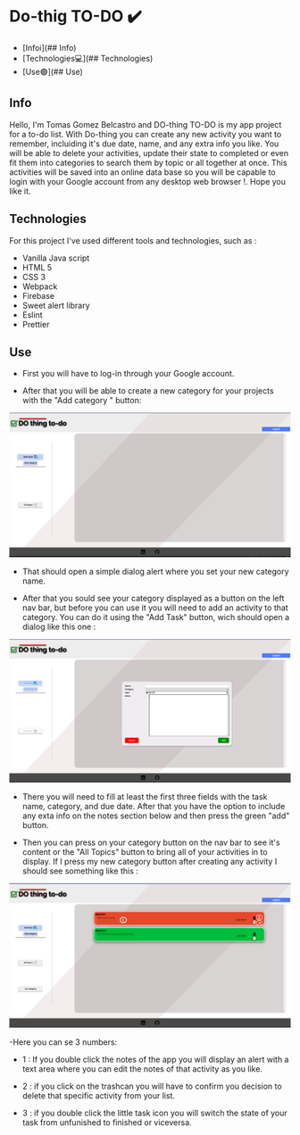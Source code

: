 # Do-thig TO-DO :heavy_check_mark:
* [Info:information_source:](## Info)
* [Technologies:computer:](## Technologies)
* [Use:green_circle:](## Use)

## Info 

Hello, I'm Tomas Gomez Belcastro and DO-thing TO-DO is my app project for a to-do list. With Do-thing you can create any new activity you want to remember, incluiding it's due date, name, and any extra info you like. You will be able to delete your activities, update their state to completed or even fit them into categories to search them by topic or all together at once. This activities will be saved into an online data base so you will be capable to login with your Google account from any desktop web browser !. Hope you like it.


## Technologies
For this project I've used different tools and technologies, such as : 

* Vanilla Java script
* HTML 5
* CSS 3
* Webpack
* Firebase
* Sweet alert library
* Eslint
* Prettier


## Use

- First you will have to log-in through your Google account.

- After that you will be able to create a new category for your projects with the "Add category " button: 

![Create category](./images/readme1.png)

- That should open a simple dialog alert where you set your new category name.

- After that you sould see your category displayed as a button on the left nav bar, but before you can use it you will need to add an activity
to that category. You can do it using the "Add Task" button, wich should open a dialog like this one : 


![Create Task](./images/readme2.png)

- There you will need to fill at least the first three fields with the task name, category, and due date. After that you have the option to include any exta info on the notes section below and then press the green "add" button.

- Then you can press on your category button on the nav bar to see it's content or the "All Topics" button to bring all of your activities in to display. If I press my new category button after creating any activity I should see something like this : 




![Edit Task](./images/readme3.png)


-Here you can se 3 numbers: 

* 1 : If you double click the notes of the app you will display an alert with a text area where you can edit the notes of that activity as you like.

* 2 : if you click on the trashcan you will have to confirm you decision to delete that specific activity from your list.

* 3 : if you double click the little task icon you will switch the state of your task from unfunished to finished or viceversa.




